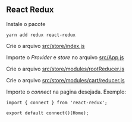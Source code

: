 ## React Redux

Instale o pacote

```
yarn add redux react-redux
```

Crie o arquivo [src/store/index.js](/src/store/index.js)

Importe o _Provider_ e _store_ no arquivo [src/App.js](/src/App.js)

Crie o arquivo [src/store/modules/rootReducer.js](/src/store/modules/rootReducer.js)

Crie o arquivo [src/store/modules/cart/reducer.js](/src/store/modules/cart/reducer.js)

Importe o _connect_ na pagina desejada.
Exemplo:

```
import { connect } from 'react-redux';

export default connect()(Home);
```

